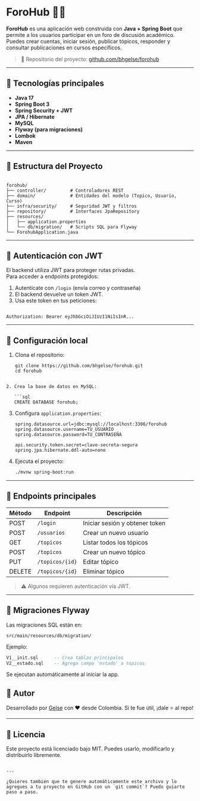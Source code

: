
# ForoHub 🧠💬

**ForoHub** es una aplicación web construida con **Java + Spring Boot** que permite a los usuarios participar en un foro de discusión académico. Puedes crear cuentas, iniciar sesión, publicar tópicos, responder y consultar publicaciones en cursos específicos.

> 🔗 Repositorio del proyecto: [github.com/bhgelse/forohub](https://github.com/bhgelse/forohub)

---

## 🚀 Tecnologías principales

- **Java 17**
- **Spring Boot 3**
- **Spring Security + JWT**
- **JPA / Hibernate**
- **MySQL**
- **Flyway (para migraciones)**
- **Lombok**
- **Maven**

---

## 📂 Estructura del Proyecto

```

forohub/
├── controller/         # Controladores REST
├── domain/             # Entidades del modelo (Topico, Usuario, Curso)
├── infra/security/     # Seguridad JWT y filtros
├── repository/         # Interfaces JpaRepository
├── resources/
│   ├── application.properties
│   └── db/migration/   # Scripts SQL para Flyway
└── ForohubApplication.java

```

---

## 🔐 Autenticación con JWT

El backend utiliza JWT para proteger rutas privadas.  
Para acceder a endpoints protegidos:

1. Autentícate con `/login` (envía correo y contraseña)
2. El backend devuelve un token JWT.
3. Usa este token en tus peticiones:

```

Authorization: Bearer eyJhbGciOiJIUzI1NiIsInR...

````

---

## 🔧 Configuración local

1. Clona el repositorio:

   ```
   git clone https://github.com/bhgelse/forohub.git
   cd forohub
```

2. Crea la base de datos en MySQL:

   ```sql
   CREATE DATABASE forohub;
   ```

3. Configura `application.properties`:

   ```properties
   spring.datasource.url=jdbc:mysql://localhost:3306/forohub
   spring.datasource.username=TU_USUARIO
   spring.datasource.password=TU_CONTRASEÑA

   api.security.token.secret=clave-secreta-segura
   spring.jpa.hibernate.ddl-auto=none
   ```

4. Ejecuta el proyecto:

   ```bash
   ./mvnw spring-boot:run
   ```

---

## 📌 Endpoints principales

| Método | Endpoint        | Descripción                    |
| ------ | --------------- | ------------------------------ |
| POST   | `/login`        | Iniciar sesión y obtener token |
| POST   | `/usuarios`     | Crear un nuevo usuario         |
| GET    | `/topicos`      | Listar todos los tópicos       |
| POST   | `/topicos`      | Crear un nuevo tópico          |
| PUT    | `/topicos/{id}` | Editar tópico                  |
| DELETE | `/topicos/{id}` | Eliminar tópico                |

> ⚠️ Algunos requieren autenticación vía JWT.

---

## 🧪 Migraciones Flyway

Las migraciones SQL están en:

```
src/main/resources/db/migration/
```

Ejemplo:

```sql
V1__init.sql      -- Crea tablas principales
V2__estado.sql    -- Agrega campo 'estado' a topicos
```

Se ejecutan automáticamente al iniciar la app.


## 👤 Autor

Desarrollado por [Gelse](https://github.com/bhgelse) con ❤️ desde Colombia.
Si te fue útil, ¡dale ⭐ al repo!

---

## 📄 Licencia

Este proyecto está licenciado bajo MIT.
Puedes usarlo, modificarlo y distribuirlo libremente.

```

---

¿Quieres también que te genere automáticamente este archivo y lo agregues a tu proyecto en GitHub con un `git commit`? Puedo guiarte paso a paso.
```
